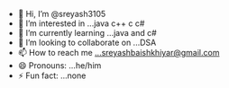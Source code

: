 - 👋 Hi, I’m @sreyash3105
- 👀 I’m interested in ...java c++ c c#
- 🌱 I’m currently learning ...java and c#
- 💞️ I’m looking to collaborate on ...DSA
- 📫 How to reach me ...sreyashbaishkhiyar@gmail.com
- 😄 Pronouns: ...he/him
- ⚡ Fun fact: ...none

<!---
sreyash3105/sreyash3105 is a ✨ special ✨ repository because its `README.md` (this file) appears on your GitHub profile.
You can click the Preview link to take a look at your changes.
--->
